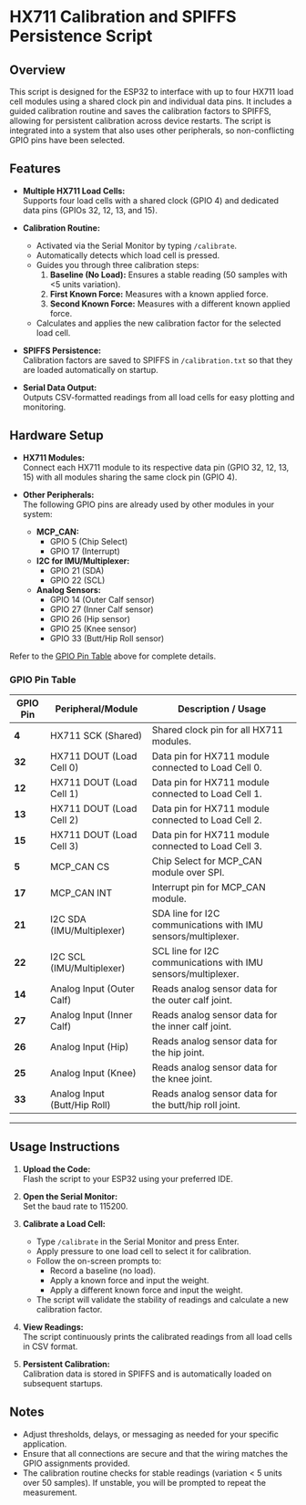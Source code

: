 # HX711 Calibration and SPIFFS Persistence Script

## Overview
This script is designed for the ESP32 to interface with up to four HX711 load cell modules using a shared clock pin and individual data pins. It includes a guided calibration routine and saves the calibration factors to SPIFFS, allowing for persistent calibration across device restarts. The script is integrated into a system that also uses other peripherals, so non-conflicting GPIO pins have been selected.

## Features
- **Multiple HX711 Load Cells:**  
  Supports four load cells with a shared clock (GPIO 4) and dedicated data pins (GPIOs 32, 12, 13, and 15).

- **Calibration Routine:**  
  - Activated via the Serial Monitor by typing `/calibrate`.  
  - Automatically detects which load cell is pressed.  
  - Guides you through three calibration steps:  
    1. **Baseline (No Load):** Ensures a stable reading (50 samples with <5 units variation).  
    2. **First Known Force:** Measures with a known applied force.  
    3. **Second Known Force:** Measures with a different known applied force.
  - Calculates and applies the new calibration factor for the selected load cell.

- **SPIFFS Persistence:**  
  Calibration factors are saved to SPIFFS in `/calibration.txt` so that they are loaded automatically on startup.

- **Serial Data Output:**  
  Outputs CSV-formatted readings from all load cells for easy plotting and monitoring.

## Hardware Setup
- **HX711 Modules:**  
  Connect each HX711 module to its respective data pin (GPIO 32, 12, 13, 15) with all modules sharing the same clock pin (GPIO 4).

- **Other Peripherals:**  
  The following GPIO pins are already used by other modules in your system:
  - **MCP_CAN:**  
    - GPIO 5 (Chip Select)  
    - GPIO 17 (Interrupt)
  - **I2C for IMU/Multiplexer:**  
    - GPIO 21 (SDA)  
    - GPIO 22 (SCL)
  - **Analog Sensors:**  
    - GPIO 14 (Outer Calf sensor)  
    - GPIO 27 (Inner Calf sensor)  
    - GPIO 26 (Hip sensor)  
    - GPIO 25 (Knee sensor)  
    - GPIO 33 (Butt/Hip Roll sensor)

Refer to the [GPIO Pin Table](#gpio-pin-table) above for complete details.

### GPIO Pin Table

| GPIO Pin | Peripheral/Module            | Description / Usage                                              |
|----------|------------------------------|------------------------------------------------------------------|
| **4**    | HX711 SCK (Shared)           | Shared clock pin for all HX711 modules.                          |
| **32**   | HX711 DOUT (Load Cell 0)     | Data pin for HX711 module connected to Load Cell 0.              |
| **12**   | HX711 DOUT (Load Cell 1)     | Data pin for HX711 module connected to Load Cell 1.              |
| **13**   | HX711 DOUT (Load Cell 2)     | Data pin for HX711 module connected to Load Cell 2.              |
| **15**   | HX711 DOUT (Load Cell 3)     | Data pin for HX711 module connected to Load Cell 3.              |
| **5**    | MCP_CAN CS                   | Chip Select for MCP_CAN module over SPI.                         |
| **17**   | MCP_CAN INT                  | Interrupt pin for MCP_CAN module.                                |
| **21**   | I2C SDA (IMU/Multiplexer)    | SDA line for I2C communications with IMU sensors/multiplexer.      |
| **22**   | I2C SCL (IMU/Multiplexer)    | SCL line for I2C communications with IMU sensors/multiplexer.      |
| **14**   | Analog Input (Outer Calf)    | Reads analog sensor data for the outer calf joint.               |
| **27**   | Analog Input (Inner Calf)    | Reads analog sensor data for the inner calf joint.               |
| **26**   | Analog Input (Hip)           | Reads analog sensor data for the hip joint.                      |
| **25**   | Analog Input (Knee)          | Reads analog sensor data for the knee joint.                     |
| **33**   | Analog Input (Butt/Hip Roll) | Reads analog sensor data for the butt/hip roll joint.            |

---

## Usage Instructions
1. **Upload the Code:**  
   Flash the script to your ESP32 using your preferred IDE.

2. **Open the Serial Monitor:**  
   Set the baud rate to 115200.

3. **Calibrate a Load Cell:**  
   - Type `/calibrate` in the Serial Monitor and press Enter.
   - Apply pressure to one load cell to select it for calibration.
   - Follow the on-screen prompts to:
     - Record a baseline (no load).
     - Apply a known force and input the weight.
     - Apply a different known force and input the weight.
   - The script will validate the stability of readings and calculate a new calibration factor.

4. **View Readings:**  
   The script continuously prints the calibrated readings from all load cells in CSV format.

5. **Persistent Calibration:**  
   Calibration data is stored in SPIFFS and is automatically loaded on subsequent startups.

## Notes
- Adjust thresholds, delays, or messaging as needed for your specific application.
- Ensure that all connections are secure and that the wiring matches the GPIO assignments provided.
- The calibration routine checks for stable readings (variation < 5 units over 50 samples). If unstable, you will be prompted to repeat the measurement.
